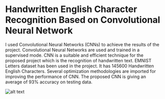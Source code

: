 # Handwritten English Character Recognition Based on Convolutional Neural Network

I used Convolutional Neural Networks (CNNs) to achieve the results of the project. Convolutional Neural Networks are used and trained in a supervised mode. CNN is a suitable and efficient technique for the proposed project which is the recognition of handwritten text. EMNIST Letters dataset has been used in the project. It has 145600 Handwritten English Characters. Several optimization methodologies are imported for improving the performance of CNN. The proposed CNN is giving an average of 93% accuracy on testing data.

![alt text](https://raw.githubusercontent.com/orxanigidov/Handwritten-English-Character-Recognition-Based-on-CNN/master/screenshot/Screen%20Shot.png)
